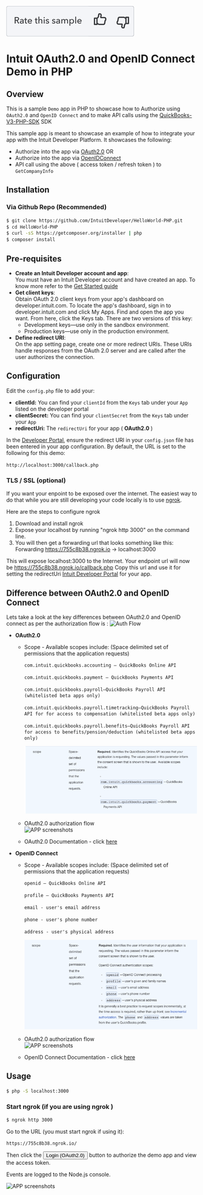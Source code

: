 [![Rate your Sample](views/Ratesample.png)][ss1][![Yes](views/Thumbup.png)][ss2][![No](views/Thumbdown.png)][ss3]

Intuit OAuth2.0 and OpenID Connect Demo in PHP
==========================================================

## Overview

This is a sample `Demo` app in PHP to showcase how to Authorize using `OAuth2.0` and `OpenID Connect` and to make API calls using the [QuickBooks-V3-PHP-SDK](https://github.com/intuit/QuickBooks-V3-PHP-SDK) SDK

This sample app is meant to showcase an example of how to integrate your app with the Intuit Developer Platform. It showcases the following:

* Authorize into the app via [OAuth2.0](https://developer.intuit.com/docs/00_quickbooks_online/2_build/10_authentication_and_authorization/10_oauth_2.0) OR
* Authorize into the app via [OpenIDConnect](https://developer.intuit.com/docs/00_quickbooks_online/2_build/10_authentication_and_authorization/50_identity/20_openid_connect)
* API call using the above ( access token / refresh token ) to `GetCompanyInfo` 


## Installation

### Via Github Repo (Recommended)

```bash
$ git clone https://github.com/IntuitDeveloper/HelloWorld-PHP.git
$ cd HelloWorld-PHP
$ curl -sS https://getcomposer.org/installer | php
$ composer install
```

## Pre-requisites

* **Create an Intuit Developer account and app**:  
You must have an Intuit Developer account and have created an app. To know more refer to the [Get Started guide](https://developer.intuit.com/app/developer/qbo/docs/get-started) 
* **Get client keys**:    
  Obtain OAuth 2.0 client keys from your app's dashboard on developer.intuit.com.  To locate the app's dashboard, sign in to developer.intuit.com and click My Apps. Find and open the app you want. From here, click the Keys tab. There are two versions of this key:
  * Development keys—use only in the sandbox environment.
  * Production keys—use only in the production environment. 
* **Define redirect URI**:  
 On the app setting page, create one or more redirect URIs. These URIs handle responses from the OAuth 2.0 server and are called after the user authorizes the connection.


## Configuration

Edit the `config.php` file to add your:  

* **clientId:** You can find your `clientId` from the `Keys` tab under your `App` listed on the developer portal
* **clientSecret:** You can find your `clientSecret` from the `Keys` tab under your `App` 
* **redirectUri:** The `redirectUri` for your app ( **OAuth2.0** )

In the [Developer Portal](http://developer.intuit.com/), ensure the redirect URI in your `config.json` file has been entered in your app configuration. By default, the URL is set to the following for this demo:

`http://localhost:3000/callback.php`


### TLS / SSL (**optional**)

If you want your enpoint to be exposed over the internet. The easiest way to do that while you are still developing your code locally is to use [ngrok](https://ngrok.com/).  

Here are the steps to configure ngrok  
1. Download and install ngrok  
2. Expose your localhost by running "ngrok http 3000" on the command line.  
3. You will then get a forwarding url that looks something like this: Forwarding https://755c8b38.ngrok.io -> localhost:3000

This will expose localhost:3000 to the Internet. Your endpoint url will now be https://755c8b38.ngrok.io/callback.php Copy this url and use it for setting the redirectUri  [Intuit Developer Portal](https://developer.intuit.com) for your app.


## Difference between OAuth2.0 and OpenID Connect

Lets take a look at the key differences between OAuth2.0 and OpenID connect as per the authorization flow is :
![Auth Flow](views/oauth2flow.png)
 

* **OAuth2.0**  
 
    * Scope - Available scopes include: (Space delimited set of permissions that the application requests)
                 
          com.intuit.quickbooks.accounting — QuickBooks Online API
                 
          com.intuit.quickbooks.payment — QuickBooks Payments API   
           
          com.intuit.quickbooks.payroll—QuickBooks Payroll API (whitelisted beta apps only)
          
          com.intuit.quickbooks.payroll.timetracking—QuickBooks Payroll API for for access to compensation (whitelisted beta apps only)
          
          com.intuit.quickbooks.payroll.benefits—QuickBooks Payroll API for access to benefits/pension/deduction (whitelisted beta apps only)
    
         ![APP screenshots](views/oauth2_scopes.png)
             
    * OAuth2.0 authorization flow  
    ![APP screenshots](views/oauth2flow.png)  
    
    * OAuth2.0 Documentation - click [here](https://developer.intuit.com/docs/00_quickbooks_online/2_build/10_authentication_and_authorization/10_oauth_2.0)
    
    
* **OpenID Connect**

    * Scope -  Available scopes include: (Space delimited set of permissions that the application requests)   
                     
          openid — QuickBooks Online API
                 
          profile — QuickBooks Payments API  
             
          email - user's email address  
                     
          phone - user's phone number  
            
          address - user's physical address                   
        
         ![APP screenshots](views/openIDConnect_scopes.png)
                       
    * OAuth2.0 authorization flow  
    ![APP screenshots](views/openIdConnectflow.png)  
 
    * OpenID Connect Documentation - click [here](https://developer.intuit.com/docs/00_quickbooks_online/2_build/10_authentication_and_authorization/50_identity/20_openid_connect) 
    

## Usage

```bash
$ php -S localhost:3000
```

### Start ngrok (if you are using ngrok )

```bash
$ ngrok http 3000
```

Go to the URL (you must start ngrok if using it):

```
https://755c8b38.ngrok.io/
````

Then click the <input type="button" value="Login (OAuth2.0)"> button to authorize the demo app and view the access token.

Events are logged to the Node.js console.

![APP screenshots](views/app.png)

[ss1]: #
[ss2]: https://customersurveys.intuit.com/jfe/form/SV_9LWgJBcyy3NAwHc?check=Yes&checkpoint=HelloWorld-PHP&pageUrl=github
[ss3]: https://customersurveys.intuit.com/jfe/form/SV_9LWgJBcyy3NAwHc?check=No&checkpoint=HelloWorld-PHP&pageUrl=github
